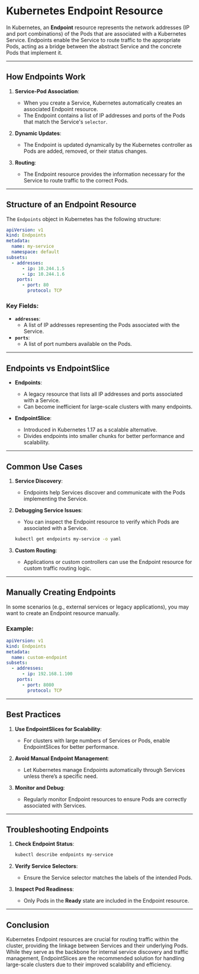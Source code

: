 # Kubernetes Endpoint Resource

In Kubernetes, an **Endpoint** resource represents the network addresses (IP and port combinations) of the Pods that are associated with a Kubernetes Service. Endpoints enable the Service to route traffic to the appropriate Pods, acting as a bridge between the abstract Service and the concrete Pods that implement it.

---

## **How Endpoints Work**

1. **Service-Pod Association**:

   - When you create a Service, Kubernetes automatically creates an associated Endpoint resource.
   - The Endpoint contains a list of IP addresses and ports of the Pods that match the Service's `selector`.

2. **Dynamic Updates**:

   - The Endpoint is updated dynamically by the Kubernetes controller as Pods are added, removed, or their status changes.

3. **Routing**:
   - The Endpoint resource provides the information necessary for the Service to route traffic to the correct Pods.

---

## **Structure of an Endpoint Resource**

The `Endpoints` object in Kubernetes has the following structure:

```yaml
apiVersion: v1
kind: Endpoints
metadata:
  name: my-service
  namespace: default
subsets:
  - addresses:
      - ip: 10.244.1.5
      - ip: 10.244.1.6
    ports:
      - port: 80
        protocol: TCP
```

### **Key Fields**:

- **`addresses`**:
  - A list of IP addresses representing the Pods associated with the Service.
- **`ports`**:
  - A list of port numbers available on the Pods.

---

## **Endpoints vs EndpointSlice**

- **Endpoints**:

  - A legacy resource that lists all IP addresses and ports associated with a Service.
  - Can become inefficient for large-scale clusters with many endpoints.

- **EndpointSlice**:
  - Introduced in Kubernetes 1.17 as a scalable alternative.
  - Divides endpoints into smaller chunks for better performance and scalability.

---

## **Common Use Cases**

1. **Service Discovery**:

   - Endpoints help Services discover and communicate with the Pods implementing the Service.

2. **Debugging Service Issues**:

   - You can inspect the Endpoint resource to verify which Pods are associated with a Service.

   ```bash
   kubectl get endpoints my-service -o yaml
   ```

3. **Custom Routing**:
   - Applications or custom controllers can use the Endpoint resource for custom traffic routing logic.

---

## **Manually Creating Endpoints**

In some scenarios (e.g., external services or legacy applications), you may want to create an Endpoint resource manually.

### **Example**:

```yaml
apiVersion: v1
kind: Endpoints
metadata:
  name: custom-endpoint
subsets:
  - addresses:
      - ip: 192.168.1.100
    ports:
      - port: 8080
        protocol: TCP
```

---

## **Best Practices**

1. **Use EndpointSlices for Scalability**:

   - For clusters with large numbers of Services or Pods, enable EndpointSlices for better performance.

2. **Avoid Manual Endpoint Management**:

   - Let Kubernetes manage Endpoints automatically through Services unless there’s a specific need.

3. **Monitor and Debug**:
   - Regularly monitor Endpoint resources to ensure Pods are correctly associated with Services.

---

## **Troubleshooting Endpoints**

1. **Check Endpoint Status**:

   ```bash
   kubectl describe endpoints my-service
   ```

2. **Verify Service Selectors**:

   - Ensure the Service selector matches the labels of the intended Pods.

3. **Inspect Pod Readiness**:
   - Only Pods in the **Ready** state are included in the Endpoint resource.

---

## **Conclusion**

Kubernetes Endpoint resources are crucial for routing traffic within the cluster, providing the linkage between Services and their underlying Pods. While they serve as the backbone for internal service discovery and traffic management, EndpointSlices are the recommended solution for handling large-scale clusters due to their improved scalability and efficiency.
